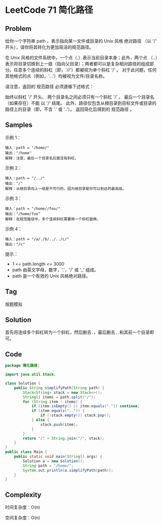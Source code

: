 # LeetCode 71 简化路径

## Problem

给你一个字符串 path ，表示指向某一文件或目录的 Unix 风格 绝对路径 （以 '/' 开头），请你将其转化为更加简洁的规范路径。

在 Unix 风格的文件系统中，一个点（.）表示当前目录本身；此外，两个点 （..） 表示将目录切换到上一级（指向父目录）；两者都可以是复杂相对路径的组成部分。任意多个连续的斜杠（即，'//'）都被视为单个斜杠 '/' 。 对于此问题，任何其他格式的点（例如，'...'）均被视为文件/目录名称。

请注意，返回的 规范路径 必须遵循下述格式：

始终以斜杠 '/' 开头。
两个目录名之间必须只有一个斜杠 '/' 。
最后一个目录名（如果存在）不能 以 '/' 结尾。
此外，路径仅包含从根目录到目标文件或目录的路径上的目录（即，不含 '.' 或 '..'）。
返回简化后得到的 规范路径 。

## Samples

示例 1：

```
输入：path = "/home/"
输出："/home"
解释：注意，最后一个目录名后面没有斜杠。 
```

示例 2：

```
输入：path = "/../"
输出："/"
解释：从根目录向上一级是不可行的，因为根目录是你可以到达的最高级。
```

示例 3：

```
输入：path = "/home//foo/"
输出："/home/foo"
解释：在规范路径中，多个连续斜杠需要用一个斜杠替换。
```

示例 4：

```
输入：path = "/a/./b/../../c/"
输出："/c"
```


提示：

- 1 <= path.length <= 3000
- path 由英文字母，数字，'.'，'/' 或 '_' 组成。
- path 是一个有效的 Unix 风格绝对路径。

## Tag

按题模拟

## Solution

首先将连续多个斜杠转为一个斜杠，然后删去`.`，最后删去`..`和其前一个目录即可。

## Code

```java
package 简化路径;

import java.util.Stack;

class Solution {
    public String simplifyPath(String path) {
        Stack<String> stack = new Stack<>();
        String[] items = path.split("/");
        for (String item : items) {
            if (item.isEmpty() || item.equals(".")) continue;
            if (item.equals("..")) {
                if (!stack.empty()) stack.pop();
            } else {
                stack.push(item);
            }
        }
        return "/" + String.join("/", stack);
    }
}
public class Main {
    public static void main(String[] args) {
        Solution a = new Solution();
        String path = "/home/";
        System.out.println(a.simplifyPath(path));
    }
}
```

## Complexity

时间复杂度：O(n)

空间复杂度：O(n)